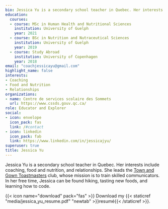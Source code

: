 ```yaml
---
bio: Jessica Yu is a secondary school teacher in Quebec. Her interests include coaching, food and nutrition, and relationships. She leads the [Town and Gown Toastmasters](https://www.townandgowntoastmasters.com/) club, whose mission is to train skilled communicators.
education: 
  courses:
  - course: MSc in Human Health and Nutritional Sciences
    institution: University of Guelph
    year: 2021
  - course: BSc in Nutrition and Nutraceutical Sciences
    institution: University of Guelph
    year: 2019
  - course: Study Abroad
    institution: University of Copenhagen
    year: 2018
email: "coachjessicayu@gmail.com"
highlight_name: false
interests:
- Coaching
- Food and Nutrition
- Relationships
organizations:
- name: Centre de services scolaire des Sommets
  url: https://www.cssds.gouv.qc.ca/
role: Educator and Explorer
social:
- icon: envelope
  icon_pack: fas
  link: /#contact
- icon: linkedin
  icon_pack: fab
  link: https://www.linkedin.com/in/jessicajyu/
superuser: true
title: Jessica Yu
---
```

Jessica Yu is a secondary school teacher in Quebec. Her interests include coaching, food and nutrition, and relationships. She leads the [Town and Gown Toastmasters](https://www.townandgowntoastmasters.com/) club, whose mission is to train skilled communicators. In her free time, Jessica can be found hiking, tasting new foods, and learning how to code.

{{< icon name="download" pack="fas" >}} Download my {{< staticref "media/jessica_yu_resume.pdf" "newtab" >}}resumé{{< /staticref >}}.
